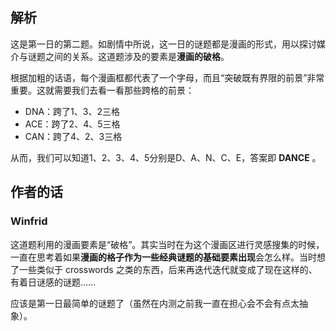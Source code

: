 ## 解析

这是第一日的第二题。如剧情中所说，这一日的谜题都是漫画的形式，用以探讨媒介与谜题之间的关系。这道题涉及的要素是**漫画的破格**。

根据加粗的话语，每个漫画框都代表了一个字母，而且“突破既有界限的前景”非常重要。这就需要我们去看一看那些跨格的前景：

- DNA：跨了1、3、2三格
- ACE：跨了2、4、5三格
- CAN：跨了4、2、3三格

从而，我们可以知道1、2、3、4、5分别是D、A、N、C、E，答案即 **DANCE** 。

## 作者的话

### Winfrid

这道题利用的漫画要素是“破格”。其实当时在为这个漫画区进行灵感搜集的时候，一直在思考着如果**漫画的格子作为一些经典谜题的基础要素出现**会怎么样。当时想了一些类似于 crosswords 之类的东西，后来再迭代迭代就变成了现在这样的、有着日谜感的谜题……

应该是第一日最简单的谜题了（虽然在内测之前我一直在担心会不会有点太抽象）。